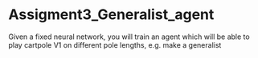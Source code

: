 # Assigment3_Generalist_agent
Given a fixed neural network, you will train an agent which will be able to play cartpole V1 on different pole lengths, e.g. make a generalist
